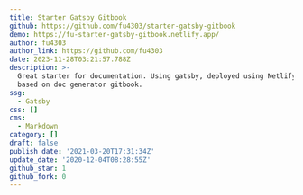 ```yaml
---
title: Starter Gatsby Gitbook
github: https://github.com/fu4303/starter-gatsby-gitbook
demo: https://fu-starter-gatsby-gitbook.netlify.app/
author: fu4303
author_link: https://github.com/fu4303
date: 2023-11-28T03:21:57.788Z
description: >-
  Great starter for documentation. Using gatsby, deployed using Netlify and
  based on doc generator gitbook.
ssg:
  - Gatsby
css: []
cms:
  - Markdown
category: []
draft: false
publish_date: '2021-03-20T17:31:34Z'
update_date: '2020-12-04T08:28:55Z'
github_star: 1
github_fork: 0
---
```

